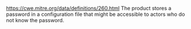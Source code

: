 https://cwe.mitre.org/data/definitions/260.html
The product stores a password in a configuration file that might be accessible to actors who do not know the password.